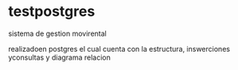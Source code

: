 # testpostgres

sistema de gestion movirental

realizadoen postgres el cual cuenta con la estructura, inswerciones yconsultas  y diagrama relacion 
